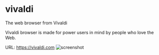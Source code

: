 vivaldi
=======

The web browser from Vivaldi

Vivaldi browser is made for power users in mind by people who love the Web.

URL: https://vivaldi.com
![screenshot](https://vivaldi.com/press/highres/wallpapers/Wallpaper_Red_Icon_Gradient.png)
